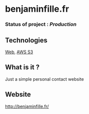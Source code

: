 # benjaminfille.fr

### Status of project : *Production*

## Technologies

[Web](https://developer.mozilla.org/fr/docs/Web), [AWS S3](https://aws.amazon.com/s3)

## What is it ?

Just a simple personal contact website

## Website

http://benjaminfille.fr/

